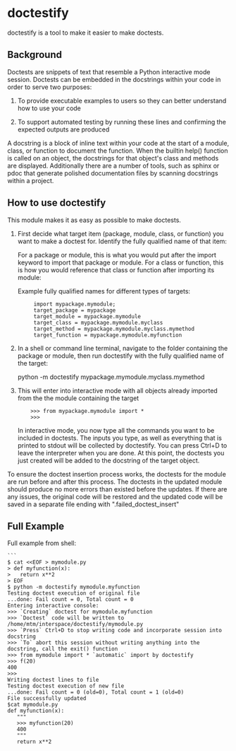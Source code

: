 # doctestify

doctestify is a tool to make it easier to make doctests.

## Background
Doctests are snippets of text that resemble a Python interactive mode session.
Doctests can be embedded in the docstrings within your code in order to serve two purposes:

1. To provide executable examples to users so they can better understand how to use your code

2. To support automated testing by running these lines and confirming the expected outputs are produced


A docstring is a block of inline text within your code at the start of a module, class, or function to document the function. When the builtin help() function is called on an object, the docstrings for that object's class and methods are displayed. Additionally there are a number of tools, such as sphinx or pdoc that generate polished documentation files by scanning docstrings within a project.

## How to use doctestify
This module makes it as easy as possible to make doctests.

1. First decide what target item (package, module, class, or function) you want to make a doctest for. Identify the fully qualified name of that item:

    For a package or module, this is what you would put after the import keyword to import that package or module.
    For a class or function, this is how you would reference that class or function after importing its module:

    Example fully qualified names for different types of targets:
    ```
         import mypackage.mymodule;
         target_package = mypackage
         target_module = mypackage.mymodule
         target_class = mypackage.mymodule.myclass
         target_method = mypackage.mymodule.myclass.mymethod
         target_function = mypackage.mymodule.myfunction
    ```

2. In a shell or command line terminal, navigate to the folder containing the package or module, then run doctestify with the fully qualified name of the target:

    python -m doctestify mypackage.mymodule.myclass.mymethod

3. This will enter into interactive mode with all objects already imported from the the module containing the target
    ```
        >>> from mypackage.mymodule import *
        >>>
    ```


    In interactive mode, you now type all the commands you want to be included in doctests.
    The inputs you type, as well as everything that is printed to stdout will be collected by doctestify.
    You can press Ctrl+D to leave the interpreter when you are done.
    At this point, the doctests you just created will be added to the docstring of the target object.


To ensure the doctest insertion process works, the doctests for the module are run before and after this process.
The doctests in the updated module should produce no more errors than existed before the updates.
If there are any issues, the original code will be restored and the updated code will be saved in a separate file ending with ".failed_doctest_insert"

## Full Example

Full example from shell:

    ```
    $ cat <<EOF > mymodule.py
    > def myfunction(x):
    >   return x**2
    > EOF
    $ python -m doctestify mymodule.myfunction
    Testing doctest execution of original file
    ...done: Fail count = 0, Total count = 0
    Entering interactive console:
    >>> `Creating` doctest for mymodule.myfunction
    >>> `Doctest` code will be written to /home/mtm/interspace/doctestify/mymodule.py
    >>> `Press` Ctrl+D to stop writing code and incorporate session into docstring
    >>> `To` abort this session without writing anything into the docstring, call the exit() function
    >>> from mymodule import * `automatic` import by doctestify
    >>> f(20)
    400
    >>>
    Writing doctest lines to file
    Testing doctest execution of new file
    ...done: Fail count = 0 (old=0), Total count = 1 (old=0)
    File successfully updated
    $cat mymodule.py
    def myfunction(x):
       """
       >>> myfunction(20)
       400
       """
       return x**2
   ```

